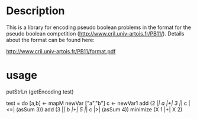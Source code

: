 Description
===========

This is a library for encoding pseudo boolean problems
in the format for the pseudo boolean competition 
(http://www.cril.univ-artois.fr/PB11/). Details about the 
format can be found here:

  http://www.cril.univ-artois.fr/PB11/format.pdf

usage
===


putStrLn (getEncoding test)

test = do
  [a,b] <- mapM newVar ["a","b"]
  c <- newVar1
  add (2 |*| a |+| 3 |*| c |<=| (asSum 3))
  add (3 |*| b |+| 5 |*| c |>| (asSum 4))
  minimize (X 1 |+| X 2)

